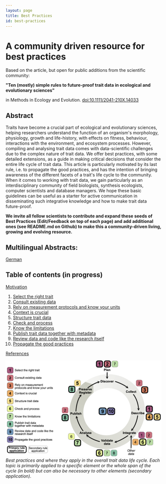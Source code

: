 ```yaml
---
layout: page
title: Best Practices
id: best-practices
---
```


# A community driven resource for best practices
Based on the article, but open for public additions from the scientific community:

**"Ten (mostly) simple rules to future-proof trait data in ecological and evolutionary sciences"**

in Methods in Ecology and Evolution. [doi:10.1111/2041-210X.14033](https://doi.org/10.1111/2041-210X.14033)


## Abstract
Traits have become a crucial part of ecological and evolutionary sciences, helping researchers understand the function of an organism's morphology, physiology, growth and life-history, with effects on fitness, behaviour, interactions with the environment, and ecosystem processes. However, compiling and analysing trait data comes with data-scientific challenges due to the complex nature of trait data.
We offer best practices, with some detailed extensions, as a guide in making critical decisions that consider the entire life cycle of trait data. 
This article is particularly motivated by its last rule, i.e. to propagate the good practices, and has the intention of bringing awareness of the different facets of a trait's life cycle to the community. 
When it comes to working with trait data, we gain particularly as an interdisciplinary community of field biologists, synthesis ecologists, computer scientists and database managers. We hope these basic guidelines can be useful as a starter for active communication in disseminating such integrative knowledge and how to make trait data future-proof.

**We invite all fellow scientists to contribute and expand these seeds of Best Practices (Edit/Feedback on top of each page) and add additional ones (see README.md on Github) to make this a community-driven living, growing and evolving resource.** 

## Multilingual Abstracts: 

[German](best-practices/simple_abstract/german.html)

## Table of contents (in progress)

[Motivation](best-practices/00_motivation.html)

1. [Select the right trait](best-practices/01_select-the-right-trait.html)
2. [Consult existing data](best-practices/02_consult-existing-data.html)
3. [Rely on measurement protocols and know your units](best-practices/03_rely-on-measurement-protocols-and-know-your-units.html)
4. [Context is crucial](best-practices/04_context-is-crucial.html)
5. [Structure trait data](best-practices/05_structure-trait-data.html)
6. [Check and process](best-practices/06_check-and-process.html)
7. [Know the limitations ](best-practices/07_know-the-limitations.html)
8. [Publish trait data together with metadata ](best-practices/08_publish-trait-data-together-with-metadata.html)
9. [Review data and code like the research itself](best-practices/09_review-data-and-code-like-the-research-itself.html)
10. [Propagate the good practices](best-practices/10_propagate-the-good-practices)

[References](best-practices/99_references)

![Trait life Cycle](best-practices/Trait_data_fig_new2.png)
*Best practices and where they apply in the overall trait data life cycle. Each topic is primarily applied to a specific element or the whole span of the cycle (in bold) but can also be necessary to other elements (secondary application).*
